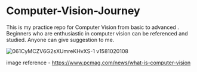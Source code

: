 # Computer-Vision-Journey
This is my practice repo for Computer Vision from basic to advanced . Beginners who are enthusiastic in computer vision can be referenced and studied. Anyone can give suggestion to me.

![061CyMCZV6G2sXUmreKHvXS-1 v1581020108](https://user-images.githubusercontent.com/65527675/205654360-404a34fe-eeb0-46dc-a053-a7b2f6a81cf5.jpg)

image reference - https://www.pcmag.com/news/what-is-computer-vision

